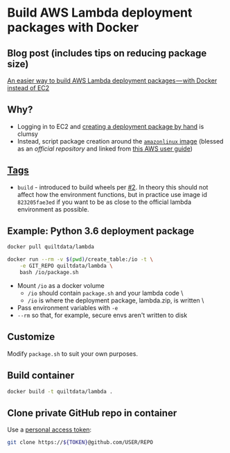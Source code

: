 # Build AWS Lambda deployment packages with Docker

## Blog post (includes tips on reducing package size)

[An easier way to build AWS Lambda deployment packages — with Docker instead of EC2](https://blog.quiltdata.com/an-easier-way-to-build-lambda-deployment-packages-with-docker-instead-of-ec2-9050cd486ba8)

## Why?

* Logging in to EC2 and 
[creating a deployment package by hand](https://docs.aws.amazon.com/lambda/latest/dg/lambda-python-how-to-create-deployment-package.html) 
is clumsy
* Instead, script package creation around the [`amazonlinux` image](https://hub.docker.com/_/amazonlinux/)
(blessed as an _official repository_ and
linked from [this AWS user guide](https://docs.aws.amazon.com/AmazonECR/latest/userguide/amazon_linux_container_image.html))

## [Tags](https://hub.docker.com/r/quiltdata/lambda/tags)
* `build` - introduced to build wheels per [#2](https://github.com/quiltdata/lambda/pull/2). In theory this should not affect how the environment functions, but in practice use image id `823205fae3ed` if you want to be as close to the official lambda environment as possible.

## Example: Python 3.6 deployment package

```sh
docker pull quiltdata/lambda

docker run --rm -v $(pwd)/create_table:/io -t \
	-e GIT_REPO quiltdata/lambda \
	bash /io/package.sh
```

* Mount `/io` as a docker volume
	* `/io` should contain `package.sh` and your lambda code \
	* `/io` is where the deployment package, lambda.zip, is written \
* Pass environment variables with `-e`
* `--rm` so that, for example, secure envs aren't written to disk


## Customize
Modify `package.sh` to suit your own purposes.

## Build container

```sh
docker build -t quiltdata/lambda .
```

## Clone private GitHub repo in container
Use a [personal access token](https://github.com/settings/tokens):

```sh
git clone https://${TOKEN}@github.com/USER/REPO
```

